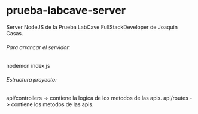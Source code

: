 # prueba-labcave-server
Server NodeJS de la Prueba LabCave FullStackDeveloper de Joaquin Casas.

###### Para arrancar el servidor:
nodemon index.js

###### Estructura proyecto:
api/controllers -> contiene la logica de los metodos de las apis.
api/routes      -> contiene los metodos de las apis.
